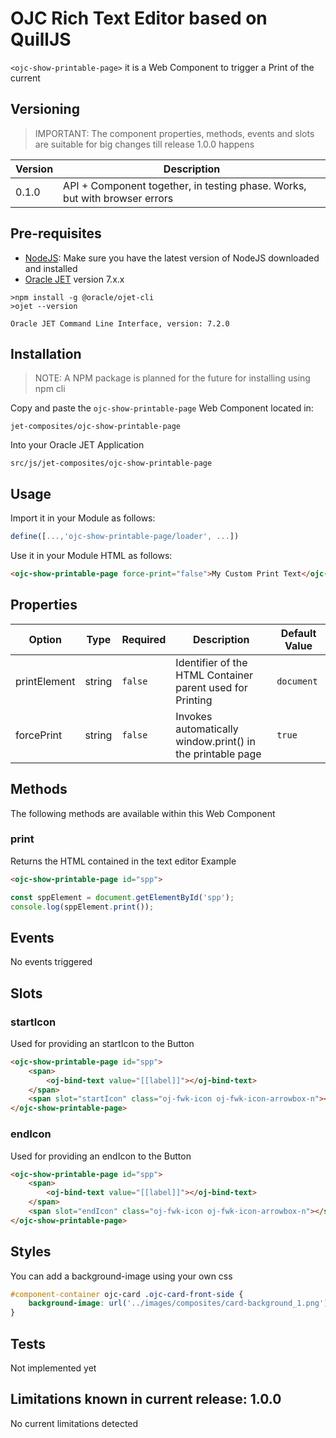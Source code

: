 # OJC Rich Text Editor based on QuillJS

```<ojc-show-printable-page>``` it is a Web Component to trigger a Print of the current 

## Versioning

> IMPORTANT: The component properties, methods, events and slots are suitable for big changes till release 1.0.0 happens

|Version| Description  |
|--|--|
| 0.1.0 | API + Component together, in testing phase. Works, but with browser errors |

## Pre-requisites
 - [NodeJS](https://nodejs.org/es/download/): Make sure you have the latest version of NodeJS downloaded and installed 
 - [Oracle JET](https://www.oracle.com/webfolder/technetwork/jet/index.html) version 7.x.x
```
>npm install -g @oracle/ojet-cli
>ojet --version

Oracle JET Command Line Interface, version: 7.2.0
```

## Installation
>NOTE: A NPM package is planned for the future for installing using npm cli

Copy and paste the ``ojc-show-printable-page`` Web Component located in:
```
jet-composites/ojc-show-printable-page
``` 
Into your Oracle JET Application 
```
src/js/jet-composites/ojc-show-printable-page
```
## Usage
Import it in your Module as follows:
```javascript
define([...,'ojc-show-printable-page/loader', ...])
```
Use it in your Module HTML as follows:
```html
<ojc-show-printable-page force-print="false">My Custom Print Text</ojc-show-printable-page>
```
## Properties
|Option|Type|Required|Description|Default Value
|--|--|--|--|--|
|printElement|string|``false``|Identifier of the HTML Container parent used for Printing|``document``|
|forcePrint|string|``false``|Invokes automatically window.print() in the printable page|``true``|

## Methods
The following methods are available within this Web Component
### print
Returns the HTML contained in the text editor
Example
```html
<ojc-show-printable-page id="spp">
```
```javascript
const sppElement = document.getElementById('spp');
console.log(sppElement.print());
```

## Events
No events triggered

## Slots
### startIcon
Used for providing an startIcon to the Button
```html
<ojc-show-printable-page id="spp">
    <span>
        <oj-bind-text value="[[label]]"></oj-bind-text>
    </span>
    <span slot="startIcon" class="oj-fwk-icon oj-fwk-icon-arrowbox-n"></span>
</ojc-show-printable-page>
```

### endIcon
Used for providing an endIcon to the Button
```html
<ojc-show-printable-page id="spp">
    <span>
        <oj-bind-text value="[[label]]"></oj-bind-text>
    </span>
    <span slot="endIcon" class="oj-fwk-icon oj-fwk-icon-arrowbox-n"></span>
</ojc-show-printable-page>
```

## Styles
You can add a background-image using your own css
```css
#component-container ojc-card .ojc-card-front-side {
    background-image: url('../images/composites/card-background_1.png');
}
```
## Tests
Not implemented yet

## Limitations known in current release: 1.0.0
No current limitations detected